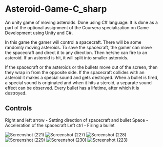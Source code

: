 # Asteroid-Game-C_sharp

An unity game of moving asteroids. Done using C# language. It is done as a part of the optional assignment of the Coursera specialization on Game Development using Unity and C#.

In this game the gamer will control a spacecraft. There will be some randomly moving asteroids. To save the spacecraft, the gamer can move the spacecraft and direct it to any direction. Then he/she can fire to an asteroid. If an asteroid is hit, it will split into smaller asteroids. 

If the spacecraft or the asteroids or the bullets move out of the screen, then they wrap in from the opposite side. If the spacecraft collides with an asteroid it makes a special sound and gets destroyed. When a bullet is fired, a special sound is originated and when it hits a steroid, a separate sound effect can be observed. Every bullet has a lifetime, after which it is destroyed. 

## Controls

Right and left arrow - Setting direction of spacecraft and bullet
Space - Acceleration of the spacecraft
Left ctrl - Firing a bullet

![Screenshot (221)](https://user-images.githubusercontent.com/37974385/112361621-caaecd00-8cfd-11eb-8118-de19878bf185.png)
![Screenshot (227)](https://user-images.githubusercontent.com/37974385/112362263-7526f000-8cfe-11eb-80a6-41494a7687ee.png)
![Screenshot (228)](https://user-images.githubusercontent.com/37974385/112362254-735d2c80-8cfe-11eb-85c9-f0a5f4f20db0.png)
![Screenshot (229)](https://user-images.githubusercontent.com/37974385/112362246-71936900-8cfe-11eb-91ae-8fd65a3ad8ad.png)
![Screenshot (230)](https://user-images.githubusercontent.com/37974385/112362232-6f310f00-8cfe-11eb-86a2-178393873d83.png)
![Screenshot (223)](https://user-images.githubusercontent.com/37974385/112361572-bec30b00-8cfd-11eb-968e-dadf6a6325fa.png)

